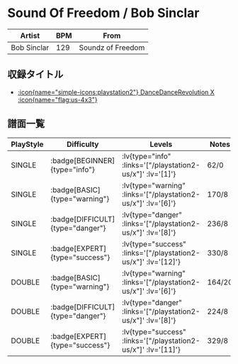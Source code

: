# Sound Of Freedom / Bob Sinclar

|Artist|BPM|From|
|------|---|----|
|Bob Sinclar|129|Soundz of Freedom|

## 収録タイトル

- [ :icon{name="simple-icons:playstation2"} DanceDanceRevolution X :icon{name="flag:us-4x3"} ](/playstation2-us/x)

## 譜面一覧

|PlayStyle|Difficulty|Levels|Notes|Movie|
|---------|----------|------|-----|-----|
|SINGLE| :badge[BEGINNER]{type="info"} | :lv{type="info" :links='["/playstation2-us/x"]' :lv='[1]'} |62/0||
|SINGLE| :badge[BASIC]{type="warning"} | :lv{type="warning" :links='["/playstation2-us/x"]' :lv='[6]'} |170/8||
|SINGLE| :badge[DIFFICULT]{type="danger"} | :lv{type="danger" :links='["/playstation2-us/x"]' :lv='[8]'} |236/8||
|SINGLE| :badge[EXPERT]{type="success"} | :lv{type="success" :links='["/playstation2-us/x"]' :lv='[12]'} |330/8||
|DOUBLE| :badge[BASIC]{type="warning"} | :lv{type="warning" :links='["/playstation2-us/x"]' :lv='[6]'} |164/20||
|DOUBLE| :badge[DIFFICULT]{type="danger"} | :lv{type="danger" :links='["/playstation2-us/x"]' :lv='[8]'} |224/8||
|DOUBLE| :badge[EXPERT]{type="success"} | :lv{type="success" :links='["/playstation2-us/x"]' :lv='[11]'} |329/8||
